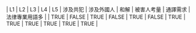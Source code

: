 | L1 | L2 | L3 | L4 | L5 | 涉及共犯 | 涉及外國人 | 和解 | 被害人考量 | 通譯需求 | 法律專業用語多 |
| TRUE | FALSE | TRUE | FALSE | TRUE | FALSE | TRUE | TRUE | TRUE | TRUE | TRUE | TRUE |